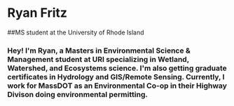 # **Ryan Fritz**
##MS student at the University of Rhode Island
### Hey! I'm Ryan, a Masters in Environmental Science & Management student at URI specializing in __Wetland, Watershed, and Ecosystems science__. I'm also getting graduate certificates in Hydrology and GIS/Remote Sensing. Currently, I work for MassDOT as an Environmental Co-op in their Highway Divison doing environmental permitting. 
